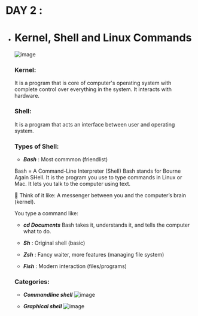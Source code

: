 # DAY 2 :
* # Kernel, Shell and Linux Commands
  ![image](https://github.com/user-attachments/assets/884fa9e1-3ff3-4c51-b67e-bb392281eb98)
    ### Kernel:
    It is a program that is core of computer's operating system with complete control over everything in the system. It interacts with hardware.
    ### Shell:
    It is a program that acts an interface between user and operating system.
    
    ### Types of Shell:
    * **_Bash_** : Most commmon (friendlist)
      
    Bash = A Command-Line Interpreter (Shell)
    Bash stands for Bourne Again SHell.
    It is the program you use to type commands in Linux or Mac. It lets you talk to the computer using text.

    💬 Think of it like:
    A messenger between you and the computer’s brain (kernel).
  
    You type a command like:
    * **_cd Documents_**
    Bash takes it, understands it, and tells the computer what to do.


    * **_Sh_** : Original shell (basic)
    * **_Zsh_** : Fancy waiter, more features (managing file system)
    * **_Fish_** : Modern interaction (files/programs)
     
    ### Categories:
    * **_Commandline shell_**
      ![image](https://github.com/user-attachments/assets/e841590f-de47-4e8a-9911-42e79f8f4fc6)

    * **_Graphical shell_**
      ![image](https://github.com/user-attachments/assets/b14725f2-de83-4304-b1a7-1741d80757ff)

    
     
